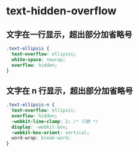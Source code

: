 # text-hidden-overflow

<script setup>
import textOverflowVisual from '../../../components/basic/text-overflow-visual.vue'
</script>

## 文字在一行显示，超出部分加省略号

<ClientOnly>
<textOverflowVisual className="text-ellipsis"/>
</ClientOnly>

```css
.text-ellipsis {
  text-overflow: ellipsis;
  white-space: nowrap;
  overflow: hidden;
}
```

## 文字在 n 行显示，超出部分加省略号

<ClientOnly>
<textOverflowVisual className="text-ellipsis-n"/>
</ClientOnly>

```css
.text-ellipsis-n {
  text-overflow: ellipsis;
  overflow: hidden;
  -webkit-line-clamp: 2; /* 行数 */
  display: -webkit-box;
  -webkit-box-orient: vertical;
  word-wrap: break-word;
}
```
